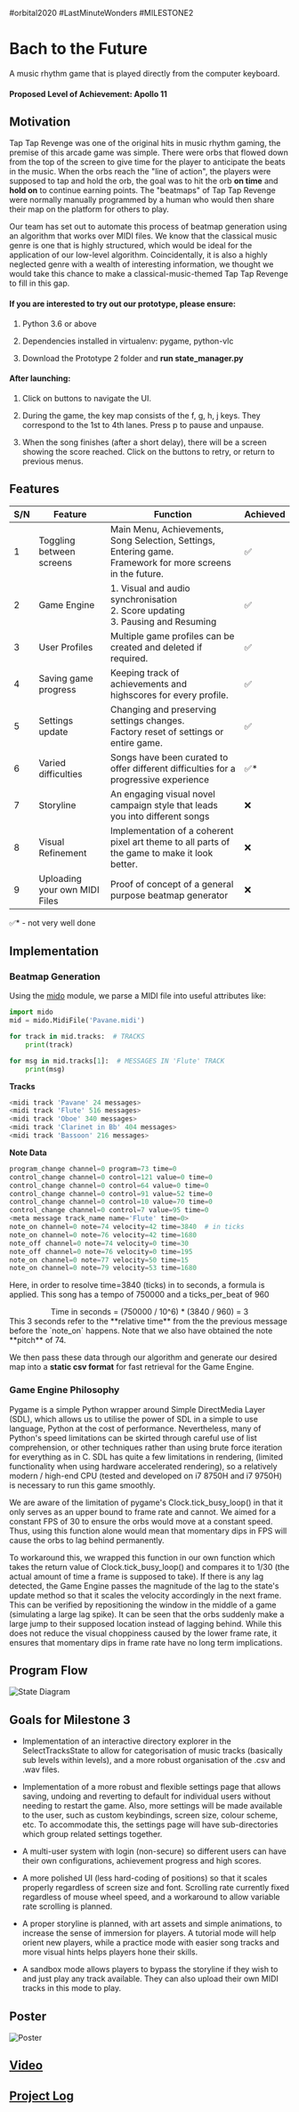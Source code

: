 #orbital2020 #LastMinuteWonders #MILESTONE2

# Bach to the Future

A music rhythm game that is played directly from the computer keyboard.

#### Proposed Level of Achievement: Apollo 11

## Motivation

Tap Tap Revenge was one of the original hits in music rhythm gaming, the premise of this arcade game was simple. There were orbs that flowed down from the top of the screen to give time for the player to anticipate the beats in the music. When the orbs reach the "line of action", the players were supposed to tap and hold the orb, the goal was to hit the orb **on time** and **hold on** to continue earning points. The "beatmaps" of Tap Tap Revenge were normally manually programmed by a human who would then share their map on the platform for others to play.

Our team has set out to automate this process of beatmap generation using an algorithm that works over MIDI files. We know that the classical music genre is one that is highly structured, which would be ideal for the application of our low-level algorithm. Coincidentally, it is also a highly neglected genre with a wealth of interesting information, we thought we would take this chance to make a classical-music-themed Tap Tap Revenge to fill in this gap.

#### If you are interested to try out our prototype, please ensure:

1. Python 3.6 or above

2. Dependencies installed in virtualenv: pygame, python-vlc

3. Download the Prototype 2 folder and **run state_manager.py**

#### After launching:

1. Click on buttons to navigate the UI.

2. During the game, the key map consists of the f, g, h, j keys. They correspond to the 1st to 4th lanes. Press p to pause and unpause.

3. When the song finishes (after a short delay), there will be a screen showing the score reached. Click on the buttons to retry, or return to previous menus.

## Features

| S/N  | Feature                       | Function                                                     | Achieved |
| ---- | ----------------------------- | ------------------------------------------------------------ | -------- |
| 1    | Toggling between screens      | Main Menu, Achievements, Song Selection, Settings, Entering game.<br />Framework for more screens in the future. | ✅        |
| 2    | Game Engine                   | 1. Visual and audio synchronisation<br />2. Score updating<br />3. Pausing and Resuming | ✅        |
| 3    | User Profiles                 | Multiple game profiles can be created and deleted if required. | ✅        |
| 4    | Saving game progress          | Keeping track of achievements and highscores for every profile. | ✅        |
| 5    | Settings update               | Changing and preserving settings changes.<br />Factory reset of settings or entire game. | ✅        |
| 6    | Varied difficulties           | Songs have been curated to offer different difficulties for a progressive experience | ✅*       |
| 7    | Storyline                     | An engaging visual novel campaign style that leads you into different songs | ❌        |
| 8    | Visual Refinement             | Implementation of a coherent pixel art theme to all parts of the game to make it look better. | ❌        |
| 9    | Uploading your own MIDI Files | Proof of concept of a general purpose beatmap generator      | ❌        |

✅* - not very well done

## Implementation

### Beatmap Generation

Using the [mido](https://mido.readthedocs.io/en/latest/) module, we parse a MIDI file into useful attributes like:

```python
import mido
mid = mido.MidiFile('Pavane.midi')

for track in mid.tracks:  # TRACKS
	print(track)

for msg in mid.tracks[1]:  # MESSAGES IN 'Flute' TRACK
	print(msg)
```
**Tracks**

```python
<midi track 'Pavane' 24 messages>
<midi track 'Flute' 516 messages>
<midi track 'Oboe' 340 messages>
<midi track 'Clarinet in Bb' 404 messages>
<midi track 'Bassoon' 216 messages>
```

**Note Data**

```python
program_change channel=0 program=73 time=0
control_change channel=0 control=121 value=0 time=0
control_change channel=0 control=64 value=0 time=0
control_change channel=0 control=91 value=52 time=0
control_change channel=0 control=10 value=70 time=0
control_change channel=0 control=7 value=95 time=0
<meta message track_name name='Flute' time=0>
note_on channel=0 note=74 velocity=42 time=3840  # in ticks
note_on channel=0 note=76 velocity=42 time=1680
note_off channel=0 note=74 velocity=0 time=30
note_off channel=0 note=76 velocity=0 time=195
note_on channel=0 note=77 velocity=50 time=15
note_on channel=0 note=79 velocity=53 time=1680
```

Here, in order to resolve time=3840 (ticks) in to seconds, a formula is applied. This song has a tempo of 750000 and a ticks_per_beat of 960

<center>Time in seconds = (750000 / 10^6) * (3840 / 960) = 3</center>
This 3 seconds refer to the **relative time** from the the previous message before the `note_on` happens. Note that we also have obtained the note **pitch** of 74.

We then pass these data through our algorithm and generate our desired map into a **static csv format** for fast retrieval for the Game Engine.

### Game Engine Philosophy

Pygame is a simple Python wrapper around Simple DirectMedia Layer (SDL), which allows us to utilise the power of SDL in a simple to use language, Python at the cost of performance. Nevertheless, many of Python's speed limitations can be skirted through careful use of list comprehension, or other techniques rather than using brute force iteration for everything as in C. SDL has quite a few limitations in rendering, (limited functionality when using hardware accelerated rendering), so a relatively modern / high-end CPU (tested and developed on i7 8750H and i7 9750H) is necessary to run this game smoothly. 

We are aware of the limitation of pygame's Clock.tick_busy_loop() in that it only serves as an upper bound to frame rate and cannot. We aimed for a constant FPS of 30 to ensure the orbs would move at a constant speed. Thus, using this function alone would mean that momentary dips in FPS will cause the orbs to lag behind permanently. 

To workaround this, we wrapped this function in our own function which takes the return value of Clock.tick_busy_loop() and compares it to 1/30 (the actual amount of time a frame is supposed to take). If there is any lag detected, the Game Engine passes the magnitude of the lag to the state's update method so that it scales the velocity accordingly in the next frame. This can be verified by repositioning the window in the middle of a game (simulating a large lag spike). It can be seen that the orbs suddenly make a large jump to their supposed location instead of lagging behind. While this does not reduce the visual choppiness caused by the lower frame rate, it ensures that momentary dips in frame rate have no long term implications.





## Program Flow

<img alt="State Diagram" src="./State Diagram.svg">

## Goals for Milestone 3

* Implementation of an interactive directory explorer in the SelectTracksState to allow for categorisation of music tracks (basically sub levels within levels), and a more robust organisation of the .csv and .wav files.

* Implementation of a more robust and flexible settings page that allows saving, undoing and reverting to default for individual users without needing to restart the game. Also, more settings will be made available to the user, such as custom keybindings, screen size, colour scheme, etc. To accommodate this, the settings page will have sub-directories which group related settings together.

* A multi-user system with login (non-secure) so different users can have their own configurations, achievement progress and high scores.

* A more polished UI (less hard-coding of positions) so that it scales properly regardless of screen size and font. Scrolling rate currently fixed regardless of mouse wheel speed, and a workaround to allow variable rate scrolling is planned.

* A proper storyline is planned, with art assets and simple animations, to increase the sense of immersion for players. A tutorial mode will help orient new players, while a practice mode with easier song tracks and more visual hints helps players hone their skills. 

* A sandbox mode allows players to bypass the storyline if they wish to and just play any track available. They can also upload their own MIDI tracks in this mode to play.

## Poster
<img alt="Poster" src="./Milestone 2 poster Last Minute Wonders.png">

## [Video](https://www.youtube.com/watch?v=9Qv3JzVdR2c&t=1s)

## [Project Log](https://docs.google.com/spreadsheets/d/1cvhibKC6C2piTqb6wom9Ge8BIiDPPLDGw0afi3QZ9Ro/edit?usp=sharing)

